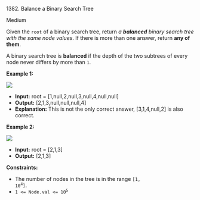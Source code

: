 1382\. Balance a Binary Search Tree

Medium

Given the `root` of a binary search tree, return _a **balanced** binary search tree with the same node values_. If there is more than one answer, return **any of them**.

A binary search tree is **balanced** if the depth of the two subtrees of every node never differs by more than `1`.

**Example 1:**

![](https://assets.leetcode.com/uploads/2021/08/10/balance1-tree.jpg)

- **Input:** root = [1,null,2,null,3,null,4,null,null]
- **Output:** [2,1,3,null,null,null,4]
- **Explanation:** This is not the only correct answer, [3,1,4,null,2] is also correct.

**Example 2:**

![](https://assets.leetcode.com/uploads/2021/08/10/balanced2-tree.jpg)

- **Input:** root = [2,1,3]
- **Output:** [2,1,3]

**Constraints:**

- The number of nodes in the tree is in the range <code>[1, 10<sup>4</sup>]</code>.
- <code>1 <= Node.val <= 10<sup>5</sup></code>